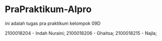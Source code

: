 # PraPraktikum-Alpro
ini adalah tugas pra praktikum kelompok 09D

2100018204 - Indah Nuraini;
2100018206 - Ghaitsa;
2100018215 - Najla;
